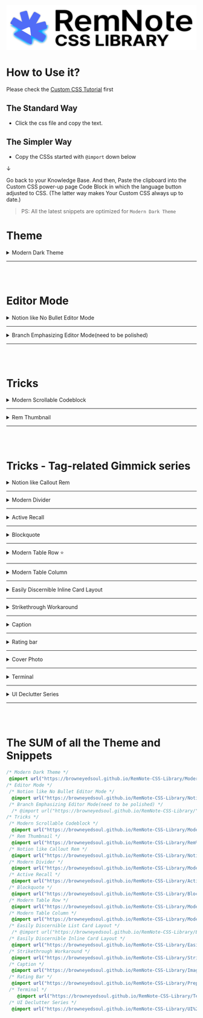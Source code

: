 <img src="Assets/Head.png">

# How to Use it?

Please check the [Custom CSS Tutorial](https://forum.remnote.io/t/what-is-custom-css-and-how-do-i-use-it/1231) first

## The Standard Way

- Click the css file and copy the text.

## The Simpler Way

- Copy the CSSs started with `@import` down below

↓

Go back to your Knowledge Base. And then, Paste the clipboard into the Custom CSS power-up page Code Block in which the language button adjusted to CSS. (The latter way makes Your Custom CSS always up to date.)

> PS: All the latest snippets are optimized for `Modern Dark Theme`

# Theme

<details>
    <summary>Modern Dark Theme</summary>

```css
@import url("https://browneyedsoul.github.io/RemNote-CSS-Library/Modern%20Dark%20Theme.css");
```

## Hidden Features

- Turning Highlight Color into Text Color
  - You can change the Highlight color to normal rem-text color by [ Tagging the `color` tag + Bolding text ]
  - But You don't have to tag the `color` tag to Header 1,2,3
- Displaying Long Page Breadcrumbs with scroll bar

<div style="margin-left: 24px;">
    <img src="Assets/Modern Dark Theme - 1.png">
    <img src="Assets/Modern Dark Theme - 2.png">
    <img src="Assets/Modern Dark Theme - 3.png">
    <img src="Assets/Modern Dark Theme - 4.png">
    <img src="Assets/Modern Dark Theme - 5.png">
    <img src="Assets/Modern Dark Theme - 6.png">
</div>
</details>

---
<br>
<br>

# Editor Mode

<details>
    <summary>Notion like No Bullet Editor Mode</summary>

```css
@import url("https://browneyedsoul.github.io/RemNote-CSS-Library/Notion%20like%20No%20Bullet%20Editor%20Mode.css"); 
```

<div style="margin-left: 24px;">
    <ul>
        <li>For those who are thinking that Bullet-based Outliner Editor is way too cluttered with crowded bullet points.</li>
        <li>Combined UX : Block based Notion Editor + Outliner</li>
    </ul>
    <h2>Use case</h2>
    <img src="Assets/Notion like No Bullet Editor Mode-1.gif">
    <img src="Assets/Notion like No Bullet Editor Mode-2.png">
    <img src="Assets/Notion like No Bullet Editor Mode-3.png">
</div>
</details>

---

<details>
    <summary>Branch Emphasizing Editor Mode(need to be polished)</summary>

<div style="margin-left: 24px;">
    <img src="Assets/BranchEmphasizingMode.png">
</div>
</details>

---
<br>
<br>


# Tricks

<details>
    <summary>Modern Scrollable Codeblock</summary>

```css
 @import url("https://browneyedsoul.github.io/RemNote-CSS-Library/Modern%20Scrollable%20Code%20Block.css");
```

<div style="margin-left: 24px;">
    <img src ="Assets/ModernScrollableCodeblock-1.gif">
    <img src ="Assets/ModernScrollableCodeblock-2.png">
    <img src ="Assets/ModernScrollableCodeblock-3.png">
</div>
</details>

---

<details>
    <summary>Rem Thumbnail</summary>

```css
@import url("https://browneyedsoul.github.io/RemNote-CSS-Library/Rem%20Thumbnail.css");
```

<div style="margin-left: 24px;">
    <h2>Use case</h2>
    <img src ="Assets/RemThumbnail-1.gif">
    <img src ="Assets/RemThumbnail-2.png">
</div>
</details>

---
<br>
<br>

# Tricks - Tag-related Gimmick series

<details>
    <summary>Notion like Callout Rem</summary>

```css
@import url("https://browneyedsoul.github.io/RemNote-CSS-Library/Notion%20like%20Callout%20Rem.css");
```

<div style="margin-left: 24px;">
    <img src="Assets/CalloutRem-1.png">
    <img src="Assets/CalloutRem-2.png">
</div>
</details>

---

<details>
    <summary>Modern Divider</summary>

```css
@import url("https://browneyedsoul.github.io/RemNote-CSS-Library/Modern%20Divider.css"); 
```

<div style="margin-left: 24px;">
    <img src="https://user-images.githubusercontent.com/56161102/129580147-c0507bcc-a4d1-4522-b48d-d7efdf831e0f.gif">
    <img src="https://user-images.githubusercontent.com/56161102/146560349-4c0e41c1-49c5-4ebc-bb15-c1429f6ca7aa.gif">
</div>
</details>

---

<details>
    <summary>Active Recall</summary>

```css
@import url("https://browneyedsoul.github.io/RemNote-CSS-Library/Active%20Recall.css");
```

<div style="margin-left: 24px;">
    <img src="https://user-images.githubusercontent.com/56161102/146560418-7044909a-7b8d-4a9a-b6ca-af4325ad556b.gif">
</div>

<a href="https://hannesfrank.github.io/remnote-library/#/scroll/com.github.hannesfrank.remnote-library.active-recall">origin author : hannesfrank</a>
</details>

---

<details>
    <summary>Blockquote</summary>

```css
@import url("https://browneyedsoul.github.io/RemNote-CSS-Library/Blockquote.css");
```

<div style="margin-left: 24px;">
    <h2>Use case</h2>
    <img src="Assets/Blockquote.png">
<div>
</details>

---

<details>
    <summary>Modern Table Row ⭐️</summary>

```css
@import url("https://browneyedsoul.github.io/RemNote-CSS-Library/Modern%20Table%20Row.css");
```

<div>
    <h2>How to use it?</h2>
    <details>
        <summary>Copy a Table from any sources</summary>
        <img src="Assets/ModernTableRow-0.gif">
    </details>
    <details>
        <summary>Paste it to RemNote and Tag the predefined-width Table Row Tags to the Table Title area</summary>
        <img src="Assets/ModernTableRow-1.gif">
        <h3>Available Width List - From 90px to 1200px, 30px interval</h3>
        - 90px => Table90
        <br>
        - 120px => Table120
        <br>
        - 150px => Table150
        <br>
        - 180px => Table180
        <br>
        - 210px => Table210
        <br>
        .
        <br>
        .
        <br>
        .
        <br>
        - 1170px => Table1170
        <br>
        - 1200px => Table1200
    </details>
</div>
<div style="margin-left: 24px;">
    <div style="font-size: 24px; font-weight: 700;">Feature</div>
    <div>    
        <details>
            <summary>Column Width Adjustment by Tagging to the Title bar</summary>
            <img src="https://forum.remnote.io/uploads/default/original/2X/8/8ae892cd66862b9115bbbe74a0a3f1246b8a79e3.gif">
            <img src="Assets/ModernTableRow-2.gif">
            <div>
                <h3>Available Tag List</h3>
                From 30px to 1200px, 30px interval
                <br>
                - 30px → W30
                <br>
                - 60px → W60
                <br>
                - 90px → W90
                <br>
                - 120px → W120
                <br>
                .
                <br>
                .
                <br>
                .
                <br>
                - 1170px → W1170
                <br>
                - 1200px → W1200
            </div>
        </details>
    </div>
    <div>
        <details>
            <summary>Hacky Method : Changing Row table cell to Use as a Column Table cell</summary>
            <img src="Assets/ModernTableRow-LineBreaker.gif">
        </details>
    </div>
    <div>
        <details>
            <summary>Convert Spreadsheet Table into RemNote Format Workaround</summary>
            <img src="Assets/ModernTableRow-1.png">
            <img src="Assets/ModernTableRow-2.png">
            <img src="Assets/ModernTableRow-3.png">
            <img src="Assets/ModernTableRow-4.png">
            <img src="Assets/ModernTableRow-5.png">
            <img src="Assets/ModernTableRow-6.png">
            <img src="Assets/ModernTableRow-7.png">
            <img src="Assets/ModernTableRow-8.png">
            <img src="Assets/ModernTableRow-9.png">
            <img src="Assets/ModernTableRow-tablecolor.gif">
        </details>
    </div>
</div>
</details>

---

<details>
    <summary>Modern Table Column</summary>

```css
@import url("https://browneyedsoul.github.io/RemNote-CSS-Library/Modern%20Table%20Column.css");
```

<img src="Assets/ModernTableColumn.gif">
</details>

---

<details>
    <summary>Easily Discernible Inline Card Layout</summary>

```css
@import url("https://browneyedsoul.github.io/RemNote-CSS-Library/Easily%20Discernible%20Inline%20Card%20layout.css");
```

<div>
    <ul>
        <h2>Before</h2>
        <br><img src="https://user-images.githubusercontent.com/56161102/138023258-357e00c1-8806-4302-8e1f-4bc4d6499b3f.png">
        <h2>After</h2>
        <br><img src="https://user-images.githubusercontent.com/56161102/138023272-01494a0c-9e53-4768-a531-65f62bfcf49e.png">
        <br><img src="https://user-images.githubusercontent.com/56161102/138453737-cc4e4dac-5aff-4ce4-a320-622d4697e7cd.png">
    </ul>
</div>
</details>

---

<details>
    <summary>Strikethrough Workaround</summary>

```css
@import url("https://browneyedsoul.github.io/RemNote-CSS-Library/Strikethrough.css");
```

<img src="Assets/Strikethrough.gif">
</details>

---

<details>
    <summary>Caption</summary>

```css
@import url("https://browneyedsoul.github.io/RemNote-CSS-Library/Image%2C%20Codeblock%20Caption%20like%20in%20Notion.css");
```

<img src="Assets/Caption.gif">
</details>

---

<details>
    <summary>Rating bar</summary>

```css
@import url("https://browneyedsoul.github.io/RemNote-CSS-Library/Prepositive%20Rating%20Bar.css"); 
```

<img src="Assets/RatingBar.gif">
</details>

---

<details>
    <summary>Cover Photo</summary>

```css
/* @import url("https://browneyedsoul.github.io/RemNote-CSS-Library/"); */
/* Please Copy the .css file (Template) and paste to your KB Directly */
```

<div style="margin-left: 24px;">
    <details>
        <summary>Make CSS Template on Custom CSS</summary>
        <div style="margin-left: 24px;">
            <img src="Assets/CoverPhoto-1.png">
        </div>
    </details>
    <details>
        <summary>Add image url, Name the tag</summary>
        <div style="margin-left: 24px;">
            <img src="Assets/CoverPhoto-2.png">
        </div>
    </details>
    <details>
        <summary>Tag to the Rem-title</summary>
        <div style="margin-left: 24px;">
            <img src="Assets/CoverPhoto-3.png">
            <img src="Assets/CoverPhoto-4.png">
        </div>
    </details>
    <details>
        <summary>Adjust <span style="font-weight: 700;">background-size</span> on your tastes.</summary>
        <div style="margin-left: 24px;">
            <br>➊ background-size: contain; <span style="font-weight: 700;">(Preferred)</span> ➞ Height fixed and Responsive. but some margins can be made (need something like background color or repetitive background.).
            <br>➋ background-size: 100% 100%; ➞ Full responsive but the image can be ugly.
            <br>➌ background-size: cover; ➞ I don’t care about the cover image cropped.
        </div>
    </details>
</div>
</details>

---

<details>
    <summary>Terminal</summary>

```css
@import url("https://browneyedsoul.github.io/RemNote-CSS-Library/Terminal.css");
```

<img src="Assets/Terminal.png">
</details>

---

<details>
    <summary>UI Declutter Series</summary>

```css
/* @import url("https://browneyedsoul.github.io/RemNote-CSS-Library/UI%20Declutter%20Series/RemNote%20UIUX-Declutter.css"); */

/* 
If you want to use these things...
Please go to the "UI Declutter Series" Folder and then copy the CSSs and paste them to your KB. After then, all you need to do is Toggle these things by yourself.
*/
```

<div style="margin-left: 24px;">
    <details>
        <summary>Hide Placeholder aka "Type / for Commands"</summary>
        <img src="https://user-images.githubusercontent.com/56161102/148634322-f5b10f56-ba00-456b-a33f-a5c5cc577040.gif">
        <img src="https://user-images.githubusercontent.com/56161102/148634358-b9d0f113-6d20-4c63-bb55-1e3b022c6d76.gif">
    </details>
    <details>
        <summary>Declutter ? Button at the right bottom</summary>
        <img src="https://user-images.githubusercontent.com/56161102/148634119-6963a464-0297-4ae5-8d63-e275de339215.png">
    </details>
    <details>
        <summary>Disable inadvertent Bullet Click Event</summary>
    </details>
    <details>
        <summary>Hide List Card Arrow</summary>
        <img src="https://user-images.githubusercontent.com/56161102/148634254-5e22440f-da4a-4645-b37d-e950f9e9110a.gif">
    </details>
    <details>
        <summary>Hide List Card Placeholder</summary>
        <img src="https://user-images.githubusercontent.com/56161102/148634056-53c0ee40-469c-4218-9407-080ac54ce035.png">
        <img src="https://user-images.githubusercontent.com/56161102/148634441-b97f1676-d752-47e8-afc6-4aead741e174.gif">
    </details>
</div>
</details>

---

<br>
<br>

# The SUM of all the Theme and Snippets

```css
/* Modern Dark Theme */
 @import url("https://browneyedsoul.github.io/RemNote-CSS-Library/Modern%20Dark%20Theme.css");
/* Editor Mode */
 /* Notion like No Bullet Editor Mode */
  @import url("https://browneyedsoul.github.io/RemNote-CSS-Library/Notion%20like%20No%20Bullet%20Editor%20Mode.css"); 
 /* Branch Emphasizing Editor Mode(need to be polished) */
  /* @import url("https://browneyedsoul.github.io/RemNote-CSS-Library/"); */
/* Tricks */
 /* Modern Scrollable Codeblock */
  @import url("https://browneyedsoul.github.io/RemNote-CSS-Library/Modern%20Scrollable%20Code%20Block.css");
 /* Rem Thumbnail */
  @import url("https://browneyedsoul.github.io/RemNote-CSS-Library/Rem%20Thumbnail.css");
 /* Notion like Callout Rem */
  @import url("https://browneyedsoul.github.io/RemNote-CSS-Library/Notion%20like%20Callout%20Rem.css");
 /* Modern Divider */
  @import url("https://browneyedsoul.github.io/RemNote-CSS-Library/Modern%20Divider.css"); 
 /* Active Recall */
  @import url("https://browneyedsoul.github.io/RemNote-CSS-Library/Active%20Recall.css");
 /* Blockquote */
  @import url("https://browneyedsoul.github.io/RemNote-CSS-Library/Blockquote.css");
 /* Modern Table Row */
  @import url("https://browneyedsoul.github.io/RemNote-CSS-Library/Modern%20Table%20Row.css");
 /* Modern Table Column */
  @import url("https://browneyedsoul.github.io/RemNote-CSS-Library/Modern%20Table%20Column.css");
 /* Easily Discernible List Card Layout */
  /* @import url("https://browneyedsoul.github.io/RemNote-CSS-Library/Easily%20Discernible%20List%20Card%20Layout.css"); */
 /* Easily Discernible Inline Card Layout */
  @import url("https://browneyedsoul.github.io/RemNote-CSS-Library/Easily%20Discernible%20Inline%20Card%20layout.css");
 /* Strikethrough Workaround */
  @import url("https://browneyedsoul.github.io/RemNote-CSS-Library/Strikethrough.css");
 /* Caption */
  @import url("https://browneyedsoul.github.io/RemNote-CSS-Library/Image%2C%20Codeblock%20Caption%20like%20in%20Notion.css");
 /* Rating Bar */
  @import url("https://browneyedsoul.github.io/RemNote-CSS-Library/Prepositive%20Rating%20Bar.css"); 
 /* Terminal */
    @import url("https://browneyedsoul.github.io/RemNote-CSS-Library/Terminal.css");
 /* UI Declutter Series */
  @import url("https://browneyedsoul.github.io/RemNote-CSS-Library/UI%20Declutter%20Series/RemNote%20UIUX-Declutter.css");
```
